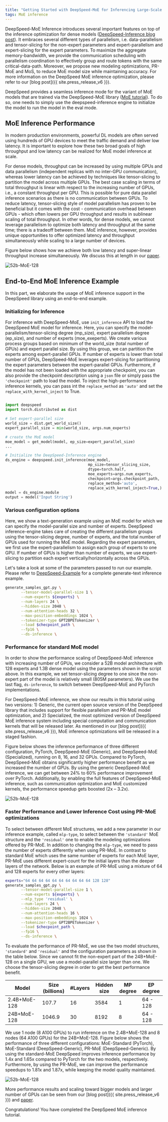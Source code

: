 ```yaml
---
title: "Getting Started with DeepSpeed-MoE for Inferencing Large-Scale MoE Models"
tags: MoE inference
---
```


DeepSpeed-MoE Inference introduces several important features on top of the inference optimization for dense models ([DeepSpeed-Inference blog post](https://www.microsoft.com/en-us/research/blog/deepspeed-accelerating-large-scale-model-inference-and-training-via-system-optimizations-and-compression/)). It embraces several different types of parallelism, i.e. data-parallelism and tensor-slicing for the non-expert parameters and expert-parallelism and expert-slicing for the expert parameters. To maximize the aggregate memory-bandwidth, we provide the communication scheduling with parallelism coordination to effectively group and route tokens with the same critical-data-path. Moreover, we propose new modeling optimizations, PR-MoE and MoS, to reduce MoE model size while maintaining accuracy. For more information on the DeepSpeed MoE inference optimization, please refer to our [blog post]({{ site.press_release_v6 }}).

DeepSpeed provides a seamless inference mode for the variant of MoE models that are trained via the DeepSpeed-MoE library ([MoE tutorial](https://www.deepspeed.ai/tutorials/mixture-of-experts-nlg/)). To do so, one needs to simply use the deepspeed-inference engine to initialize the model to run the model in the eval mode.

## MoE Inference Performance

In modern production environments, powerful DL models are often served using hundreds of GPU devices to meet the traffic demand and deliver low latency. It is important to explore how these two broad goals of high throughput and low latency can be realized for MoE model inference at scale.

For dense models, throughput can be increased by using multiple GPUs and data parallelism (independent replicas with no inter-GPU communication), whereas lower latency can be achieved by techniques like tensor-slicing to partition the model across multiple GPUs.  The best case scaling in terms of total throughput is linear with respect to the increasing number of GPUs, i.e., a constant throughput per GPU. This is possible for pure data parallel inference scenarios as there is no communication between GPUs. To reduce latency, tensor-slicing style of model parallelism has proven to be beneficial but it comes with the cost - communication overhead between GPUs - which often lowers per GPU throughput and results in sublinear scaling of total throughput. In other words, for dense models, we cannot leverage parallelism to optimize both latency and throughput at the same time; there is a tradeoff between them. MoE inference, however, provides unique opportunities to offer optimized latency and throughput simultaneously while scaling to a large number of devices.

Figure below shows how we achieve both low latency and super-linear throughput increase simultaneously. We discuss this at length in our [paper](https://arxiv.org/abs/2201.05596).

![52b-MoE-128](/assets/images/moe-lat-tput.png)

## End-to-End MoE Inference Example

In this part, we elaborate the usage of MoE inference support in the DeepSpeed library using an end-to-end example.

### Initializing for Inference

For inference with DeepSpeed-MoE, use `init_inference` API to load the DeepSpeed MoE model for inference. Here, you can specify the model-parallelism/tensor-slicing degree (mp_size), expert parallelism degree (ep_size), and number of experts (moe_exeperts). We create various process groups based on minimum of the world\_size (total number of GPUs) and expert parallel size. By using this group, we can partition the experts among expert-parallel GPUs. If number of experts is lower than total number of GPUs, DeepSpeed-MoE leverages expert-slicing for partitioning the expert parameters between the expert-parallel GPUs. Furthermore, if the model has not been loaded with the appropriate checkpoint, you can also provide the checkpoint description using a `json` file or simply pass the `'checkpoint'` path to load the model. To inject the high-performance inference kernels, you can pass int the `replace_method` as `'auto'` and set the `replace_with_kernel_inject` to True.

```python

import deepspeed
import torch.distributed as dist

# Set expert-parallel size
world_size = dist.get_world_size()
expert_parallel_size = min(world_size, args.num_experts)

# create the MoE model
moe_model = get_model(model, ep_size=expert_parallel_size)
...

# Initialize the DeepSpeed-Inference engine
ds_engine = deepspeed.init_inference(moe_model,
                                     mp_size=tensor_slicing_size,
                                     dtype=torch.half,
                                     moe_experts=args.num_experts,
                                     checkpoint=args.checkpoint_path,
                                     replace_method='auto',
                                     replace_with_kernel_inject=True,)
model = ds_engine.module
output = model('Input String')
```

### Various configuration options

Here, we show a text-generation example using an MoE model for which we can specify the model-parallel size and number of experts.
DeepSpeed inference-engine takes care of creating the different parallelism groups using the tensor-slicing degree, number of experts, and the total number of GPUs used for running the MoE model. Regarding the expert parameters, we first use the expert-parallelism to assign each group of experts to one GPU. If number of GPUs is higher than number of experts, we use expert-slicing to partition each expert vertically/horizontally across the GPUs.

Let's take a look at some of the parameters passed to run our example. Please refer to [DeepSpeed-Example](https://github.com/microsoft/Megatron-DeepSpeed/blob/main/examples/generate_text.sh) for a complete generate-text inference example.


```bash
generate_samples_gpt.py \
       --tensor-model-parallel-size 1 \
       --num-experts ${experts} \
       --num-layers 24 \
       --hidden-size 2048 \
       --num-attention-heads 32 \
       --max-position-embeddings 1024 \
       --tokenizer-type GPT2BPETokenizer \
       --load $checpoint_path \
       --fp16 \
       --ds-inference \
```

### Performance for standard MoE model

In order to show the performance scaling of DeepSpeed-MoE inference with increasing number of GPUs, we consider a 52B model architecture with 128 experts and 1.3B dense model using the parameters shown in the script above. In this example, we set tensor-slicing degree to one since the non-expert part of the model is relatively small (805M parameters). We use the last flag, `ds-inference`, to switch between DeepSpeed-MoE and PyTorch implementations.

For DeepSpeed-MoE inference, we show our results in this tutorial using two versions: 1) Generic, the current open source version of the DeepSpeed library that includes support for flexible parallelism and PR-MoE model optimization, and 2) Specialized, the most optimized version of DeepSpeed MoE inference system including special computation and communication kernels that will be released later. As mentioned in our [blog post]({{ site.press_release_v6 }}), MoE inference optimizations will be released in a staged fashion.

Figure below shows the inference performance of three different configuration, PyTorch, DeepSpeed-MoE (Generic), and DeepSpeed-MoE (Specialized), running on 8, 16, and 32 GPUs. Compared to PyTorch, DeepSpeed-MoE obtains significantly higher performance benefit as we increased the number of GPUs. By using the generic DeepSpeed-MoE inference, we can get between 24% to 60% performance improvement over PyTorch. Additionally, by enabling the full features of DeepSpeed-MoE inference, such as communication optimization and MoE customized kernels, the performance speedup gets boosted (2x – 3.2x).

![52b-MoE-128](/assets/images/1.3B-MoE-128.png)

### Faster Performance and Lower Inference Cost using PR-MoE optimizations

To select between different MoE structures, we add a new parameter in our inference example, called `mlp-type`, to select between the `'standard'` MoE structure and the `'residual'` one to enable the modeling optimizations offered by PR-MoE. In addition to changing the `mlp-type`, we need to pass the number of experts differently when using PR-MoE. In contrast to standard MoE which uses the same number of experts for each MoE layer, PR-MoE uses different expert-count for the initial layers than the deeper layers of the network. Below is an example of PR-MoE using a mixture of 64 and 128 experts for every other layers:

```bash
experts="64 64 64 64 64 64 64 64 64 64 128 128"
generate_samples_gpt.py \
       --tensor-model-parallel-size 1 \
       --num-experts ${experts} \
       --mlp_type 'residual' \
       --num-layers 24 \
       --hidden-size 2048 \
       --num-attention-heads 16 \
       --max-position-embeddings 1024 \
       --tokenizer-type GPT2BPETokenizer \
       --load $checpoint_path \
       --fp16 \
       --ds-inference \
```

To evaluate the performance of PR-MoE, we use the two model structures, `'standard'` and `'residual'` and the configuration parameters as shown in the table below. Since we cannot fit the non-expert part of the 24B+MoE-128 on a single GPU, we use a model-parallel size larger than one. We choose the tensor-slicing degree in order to get the best performance benefit.

|Model          |Size (billions) |#Layers |Hidden size |MP degree |EP degree |
|-------------  |-----           |-----   |-----       |-----     |-----     |
|2.4B+MoE-128   |107.7           |16      |3584        |1         |64 - 128  |
|24B+MoE-128    |1046.9          |30      |8192        |8         |64 - 128  |

We use 1 node (8 A100 GPUs) to run inference on the 2.4B+MoE-128 and 8 nodes (64 A100 GPUs) for the 24B+MoE-128. Figure below shows the performance of three different configurations: MoE-Standard (PyTorch), MoE-Standard (DeepSpeed-Generic), PR-MoE (DeepSpeed-Generic). By using the standard-MoE DeepSpeed improves inference performance by 1.4x and 1.65x compared to PyTorch for the two models, respectively. Furthermore, by using the PR-MoE, we can improve the performance speedups to 1.81x and 1.87x, while keeping the model quality maintained.

![52b-MoE-128](/assets/images/prmoe.png)

More performance results and scaling toward bigger models and larger number of GPUs can be seen from our [blog post]({{ site.press_release_v6 }}) and [paper](https://arxiv.org/abs/2201.05596).

Congratulations! You have completed the DeepSpeed MoE inference tutorial.
